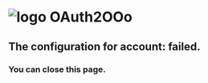 # ![logo][1] OAuth2OOo

## The configuration for account: <span id="user"></span> failed.

### You can close this page.

[1]: <https://prrvchr.github.io/OAuth2OOo/img/OAuth2OOo.png>

<script type="module" src="./oauth2.js"></script>
